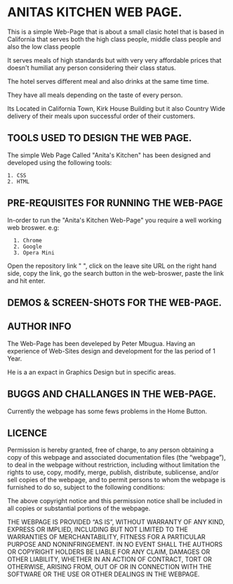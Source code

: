 #     ANITAS KITCHEN WEB PAGE.
This is a simple Web-Page that is about a small clasic hotel that is based in California that serves both the high class people, middle class people and also the low class people

It serves meals of high standards but with very very affordable prices that doesn't humiliat any person considering their class status.

The hotel serves different meal and also drinks at the same time time.

They have all meals depending on the taste of every person.

Its Located in California Town, Kirk House Building but it also Country Wide delivery of their meals upon successful order of their customers.

## TOOLS USED TO DESIGN THE WEB PAGE.

The simple Web Page Called "Anita's Kitchen" has been designed and developed using the following tools:
    

    1. CSS
    2. HTML

## PRE-REQUISITES FOR RUNNING THE WEB-PAGE

In-order to run the "Anita's Kitchen Web-Page" you require a well working web broswer. e.g:

      1. Chrome
      2. Google
      3. Opera Mini
Open the repository link "   ", click on the leave site URL on the right hand side, copy the link, go the search button in the web-broswer, paste the link and hit enter.

## DEMOS & SCREEN-SHOTS FOR THE WEB-PAGE.



## AUTHOR INFO

The Web-Page has been develeped by Peter Mbugua.
Having an experience of Web-Sites design and development for the las period of 1 Year.

He is a an expact in Graphics Design but in specific areas.

## BUGGS AND CHALLANGES IN THE WEB-PAGE.

Currently the webpage has some fews problems in the Home Button.

## LICENCE

Permission is hereby granted, free of charge, to any person obtaining a copy of this webpage and associated documentation files (the “webpage”), to deal in the webpage without restriction, including without limitation the rights to use, copy, modify, merge, publish, distribute, sublicense, and/or sell copies of the webpage, and to permit persons to whom the webpage is furnished to do so, subject to the following conditions:

The above copyright notice and this permission notice shall be included in all copies or substantial portions of the webpage.

THE WEBPAGE IS PROVIDED “AS IS”, WITHOUT WARRANTY OF ANY KIND, EXPRESS OR IMPLIED, INCLUDING BUT NOT LIMITED TO THE WARRANTIES OF MERCHANTABILITY, FITNESS FOR A PARTICULAR PURPOSE AND NONINFRINGEMENT. IN NO EVENT SHALL THE AUTHORS OR COPYRIGHT HOLDERS BE LIABLE FOR ANY CLAIM, DAMAGES OR OTHER LIABILITY, WHETHER IN AN ACTION OF CONTRACT, TORT OR OTHERWISE, ARISING FROM, OUT OF OR IN CONNECTION WITH THE SOFTWARE OR THE USE OR OTHER DEALINGS IN THE WEBPAGE.
